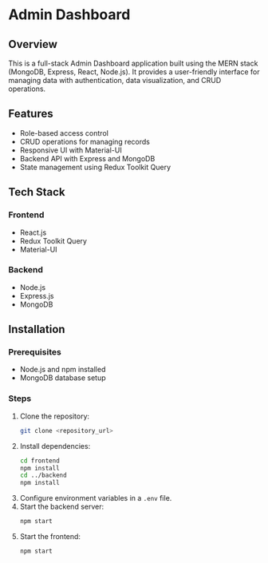 # Admin Dashboard

## Overview
This is a full-stack Admin Dashboard application built using the MERN stack (MongoDB, Express, React, Node.js). It provides a user-friendly interface for managing data with authentication, data visualization, and CRUD operations.

## Features
- Role-based access control
- CRUD operations for managing records
- Responsive UI with Material-UI
- Backend API with Express and MongoDB
- State management using Redux Toolkit Query

## Tech Stack
### Frontend
- React.js
- Redux Toolkit Query
- Material-UI

### Backend
- Node.js
- Express.js
- MongoDB

## Installation
### Prerequisites
- Node.js and npm installed
- MongoDB database setup

### Steps
1. Clone the repository:
   ```sh
   git clone <repository_url>
   ```
2. Install dependencies:
   ```sh
   cd frontend
   npm install
   cd ../backend
   npm install
   ```
3. Configure environment variables in a `.env` file.
4. Start the backend server:
   ```sh
   npm start
   ```
5. Start the frontend:
   ```sh
   npm start
   ```
